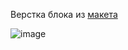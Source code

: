 Верстка блока из [макета](https://www.figma.com/file/zT4e7moPz9PaScdZo12FZ1/The-Glass-Huts-Desktop?mode=dev)

![image](https://github.com/EvgeniaLeleo/dusty_hw_1-4-0-3/assets/88904845/cbdc15cd-aaeb-4932-be6c-8c86ba6e047c)
